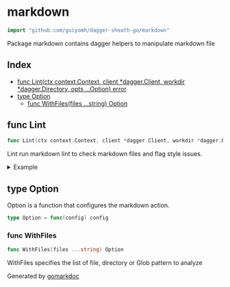 <!-- Code generated by gomarkdoc. DO NOT EDIT -->

# markdown

```go
import "github.com/guiyomh/dagger-sheath-go/markdown"
```

Package markdown contains dagger helpers to manipulate markdown file

## Index

- [func Lint(ctx context.Context, client *dagger.Client, workdir *dagger.Directory, opts ...Option) error](<#func-lint>)
- [type Option](<#type-option>)
  - [func WithFiles(files ...string) Option](<#func-withfiles>)


## func Lint

```go
func Lint(ctx context.Context, client *dagger.Client, workdir *dagger.Directory, opts ...Option) error
```

Lint run markdown lint to check markdown files and flag style issues.

<details><summary>Example</summary>
<p>

```go
package main

import (
	"context"
	"fmt"

	"dagger.io/dagger"
	"github.com/guiyomh/dagger-sheath-go/markdown"
)

func main() {
	ctx := context.Background()
	client, err := dagger.Connect(ctx /*, dagger.WithLogOutput(os.Stdout)*/)
	if err != nil {
		panic(err)
	}
	defer client.Close()

	source := client.Host().Workdir()

	err = markdown.Lint(ctx, client, source, markdown.WithFiles("README.md"))
	if err != nil {
		panic(err)
	}
	fmt.Println("no-error")

}
```

#### Output

```
no-error
```

</p>
</details>

## type Option

Option is a function that configures the markdown action.

```go
type Option = func(config) config
```

### func WithFiles

```go
func WithFiles(files ...string) Option
```

WithFiles specifies the list of file, directory or Glob pattern to analyze



Generated by [gomarkdoc](<https://github.com/princjef/gomarkdoc>)
